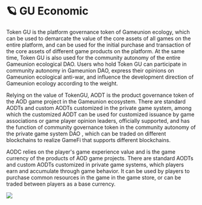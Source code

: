 # 🪐 GU Economic

Token GU is the platform governance token of Gameunion ecology, which can be used to demarcate the value of the core assets of all games on the entire platform, and can be used for the initial purchase and transaction of the core assets of different game products on the platform. At the same time, Token GU is also used for the community autonomy of the entire Gameunion ecological DAO. Users who hold Token GU can participate in community autonomy in Gameunion DAO, express their opinions on Gameunion ecological anti-war, and influence the development direction of Gameunion ecology according to the weight.

Relying on the value of TokenGU, AODT is the product governance token of the AOD game project in the Gameunion ecosystem. There are standard AODTs and custom AODTs customized in the private game system, among which the customized AODT can be used for customized issuance by game associations or game player opinion leaders, officially supported, and has the function of community governance token in the community autonomy of the private game system DAO , which can be traded on different blockchains to realize GameFi that supports different blockchains.

AODC relies on the player's game experience value and is the game currency of the products of AOD game projects. There are standard AODTs and custom AODTs customized in private game systems, which players earn and accumulate through game behavior. It can be used by players to purchase common resources in the game in the game store, or can be traded between players as a base currency.

![](\_book/IMG/061.jpg)
